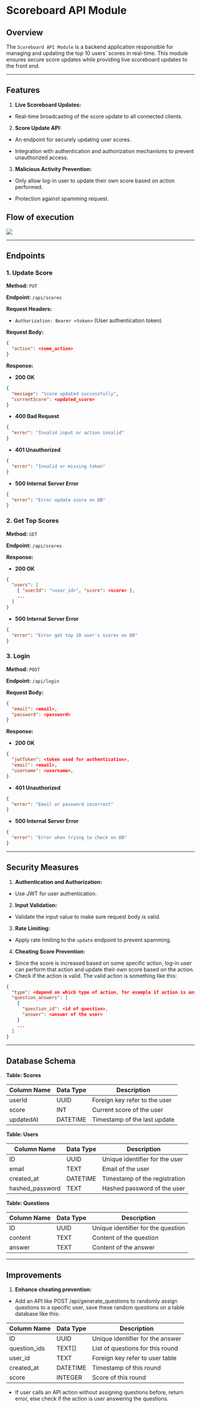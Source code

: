 # Scoreboard API Module

## Overview

The `Scoreboard API Module` is a backend application responsible for managing and updating the top 10 users' scores in real-time. This module ensures secure score updates while providing live scoreboard updates to the front end.

---

## Features
1. **Live Scoreboard Updates:**
- Real-time broadcasting of the score update to all connected clients.

2. **Score Update API:**
- An endpoint for securely updating user scores.

- Integration with authentication and authorization mechanisms to prevent unauthorized access.

3. **Malicious Activity Prevention:**
- Only allow log-in user to update their own score based on action performed.

- Protection against spamming request.

## Flow of execution

![](flow_of_execution.jpg)

---

## Endpoints

### 1. Update Score

**Method:**  `PUT`

**Endpoint:**  `/api/scores`

**Request Headers:**
- `Authorization: Bearer <token>` (User authentication token)

**Request Body:**

```json
{
  "action": <some_action>
}
```
**Response:**
- **200 OK**

```json
{
  "message": "Score updated successfully",
  "currentScore": <updated_score>
}
```

- **400 Bad Request**

```json
{
  "error": "Invalid input or action invalid"
}
```

- **401 Unauthorized**

```json
{
  "error": "Invalid or missing token"
}
```
- **500 Internal Server Error**

```json
{
  "error": "Error update score on DB"
}
```
### 2. Get Top Scores

**Method:**  `GET`

**Endpoint:**  `/api/scores`

**Response:**
- **200 OK**

```json
{
  "users": [
    { "userId": "<user_id>", "score": <score> },
    ...
  ]
}
```
- **500 Internal Server Error**

```json
{
  "error": "Error get top 10 user's scores on DB"
}
```

### 3. Login

**Method:**  `POST`

**Endpoint:**  `/api/login`

**Request Body:**

```json
{
  "email": <email>,
  "password": <password>
}
```
**Response:**
- **200 OK**

```json
{
  "jwtToken": <token used for authentication>,
  "email": <email>,
  "username": <username>,
}
```
- **401 Unauthorized**

```json
{
  "error": "Email or password incorrect"
}
```
- **500 Internal Server Error**

```json
{
  "error": "Error when trying to check on DB"
}
```

---

## Security Measures
1. **Authentication and Authorization:**
- Use JWT for user authentication.

2. **Input Validation:**
- Validate the input value to make sure request body is valid.

3. **Rate Limiting:**
- Apply rate limiting to the `update` endpoint to prevent spamming.

4. **Cheating Score Prevention:**
- Since the score is increased based on some specific action, log-in user can perform that action and update their own score based on the action. 
- Check if the action is valid. The valid action is something like this:
```json
{
  "type": <depend on which type of action, for example if action is answering questions>,
  "question_answers": [
    {
      "question_id": <id of question>,
      "answer": <answer of the user>
    }
    ...
  ]
}
```
---

## Database Schema
**Table: Scores** 

| Column Name | Data Type | Description |
| --- | --- | --- |
| userId | UUID | Foreign key refer to the user |
| score | INT | Current score of the user |
| updatedAt | DATETIME | Timestamp of the last update |

**Table: Users**

| Column Name     | Data Type | Description                    |
|-----------------|-----------|--------------------------------|
| ID              | UUID      | Unique identifier for the user |
| email           | TEXT      | Email of the user              |
| created_at      | DATETIME  | Timestamp of the registration  |
| hashed_password | TEXT      | Hashed password of the user    |

**Table: Questions**

| Column Name | Data Type | Description                        |
|-------------|-----------|------------------------------------|
| ID          | UUID      | Unique identifier for the question |
| content     | TEXT      | Content of the question            |
| answer      | TEXT      | Content of the answer              |


---

## Improvements
1. **Enhance cheating prevention:**
- Add an API like POST /api/generate_questions to randomly assign questions to a specific user, save these random questions on a table database like this:

| Column Name  | Data Type | Description                      |
|--------------|-----------|----------------------------------|
| ID           | UUID      | Unique identifier for the answer |
| question_ids | TEXT[]    | List of questions for this round |
| user_id      | TEXT      | Foreign key refer to user table  |
| created_at   | DATETIME  | Timestamp of this round          |
| score        | INTEGER   | Score of this round              |
- If user calls an API action without assigning questions before, return error, else check if the action is user answering the questions.

